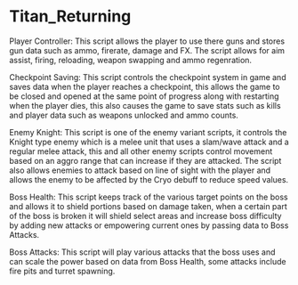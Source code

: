 # Titan_Returning
Player Controller: This script allows the player to use there guns and stores gun data such as ammo, firerate, damage and FX. The script allows for aim assist, firing, reloading, weapon swapping and ammo regenration. 


Checkpoint Saving: This script controls the checkpoint system in game and saves data when the player reaches a checkpoint, this allows the game to be closed and opened at the same point of progress along with restarting when the player dies, this also causes the game to save stats such as kills and player data such as weapons unlocked and ammo counts.


Enemy Knight: This script is one of the enemy variant scripts, it controls the Knight type enemy which is a melee unit that uses a slam/wave attack and a regular melee attack, this and all other enemy scripts control movement based on an aggro range that can increase if they are attacked. The script also allows enemies to attack based on line of sight with the player and allows the enemy to be affected by the Cryo debuff to reduce speed values.


Boss Health: This script keeps track of the various target points on the boss and allows it to shield portions based on damage taken, when a certain part of the boss is broken it will shield select areas and increase boss difficulty by adding new attacks or empowering current ones by passing data to Boss Attacks.


Boss Attacks: This script will play various attacks that the boss uses and can scale the power based on data from Boss Health, some attacks include fire pits and turret spawning.
